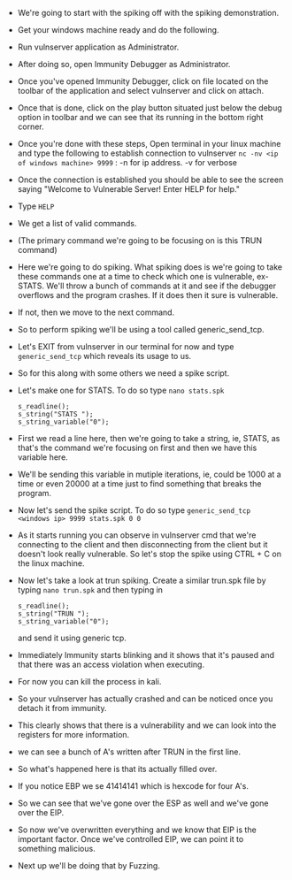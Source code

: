 - We're going to start with the spiking off with the spiking demonstration.
- Get your windows machine ready and do the following.
- Run vulnserver application as Administrator.
- After doing so, open Immunity Debugger as Administrator.
- Once you've opened Immunity Debugger, click on file located on the toolbar of the application and select vulnserver and click on attach.
- Once that is done, click on the play button situated just below the debug option in toolbar and we can see that its running in the bottom right corner.
- Once you're done with these steps, Open terminal in your linux machine and type the following to establish connection to vulnserver
	`nc -nv <ip of windows machine> 9999` : -n for ip address. -v for verbose
- Once the connection is established you should be able to see the screen saying "Welcome to Vulnerable Server! Enter HELP for help."
- Type `HELP`
- We get a list of valid commands.
- (The primary command we're going to be focusing on is this TRUN command)
- Here we're going to do spiking. What spiking does is we're going to take these commands one at a time to check which one is vulnerable, ex- STATS. We'll throw a bunch of commands at it and see if the debugger overflows and the program crashes. If it does then it sure is vulnerable.
- If not, then we move to the next command.


- So to perform spiking we'll be using a tool called generic_send_tcp.
- Let's EXIT from vulnserver in our terminal for now and type `generic_send_tcp` which reveals its usage to us.
- So for this along with some others we need a spike script.
- Let's make one for STATS. To do so type `nano stats.spk`
	```
	s_readline();
	s_string("STATS ");
	s_string_variable("0");
	```
- First we read a line here, then we're going to take a string, ie, STATS, as that's the command we're focusing on first and then we have this variable here.
- We'll be sending this variable in mutiple iterations, ie, could be 1000 at a time or even 20000 at a time just to find something that breaks the program.
- Now let's send the spike script. To do so type
	`generic_send_tcp <windows ip> 9999 stats.spk 0 0 `
- As it starts running you can observe in vulnserver cmd that we're connecting to the client and then disconnecting from the client but it doesn't look really vulnerable. So let's stop the spike using CTRL + C on the linux machine.
- Now let's take a look at trun spiking. Create a similar trun.spk file by typing
	`nano trun.spk` and then typing in 
	```
	s_readline();
	s_string("TRUN ");
	s_string_variable("0");
	```
	and send it using generic tcp.
- Immediately Immunity starts blinking and it shows that it's paused and that there was an access violation when executing.
- For now you can kill the process in kali.
- So your vulnserver has actually crashed and can be noticed once you detach it from immunity.
- This clearly shows that there is a vulnerability and we can look into the registers for more information.
- we can see a bunch of A's written after TRUN in the first line.
- So what's happened here is that its actually filled over.
- If you notice EBP we se 41414141 which is hexcode for four A's.
- So we can see that we've gone over the ESP as well and we've gone over the EIP.
- So now we've overwritten everything and we know that EIP is the important factor. Once we've controlled EIP, we can point it to something malicious.
- Next up we'll be doing that by Fuzzing.